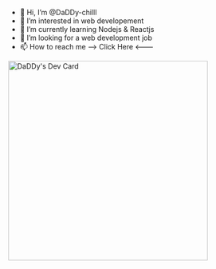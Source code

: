 - 👋 Hi, I’m @DaDDy-chilll
- 👀 I’m interested in web developement
- 🌱 I’m currently learning Nodejs & Reactjs
- 💞️ I’m looking for a web development job
- 📫 How to reach me <a link ref='mailto:paingsettkyaw12345@gmail.com'>--> Click Here <--- </a>

<a href="https://app.daily.dev/DaDDy"><img src="https://api.daily.dev/devcards/dbea3e18bc5841f1b64b8c76e5754199.png?r=ppg" width="400" alt="DaDDy's Dev Card"/></a>

<!---
DaDDy-chilll/DaDDy-chilll is a ✨ special ✨ repository because its `README.md` (this file) appears on your GitHub profile.
You can click the Preview link to take a look at your changes.
--->
